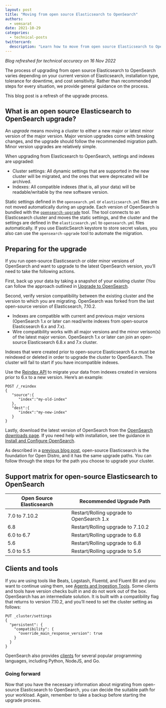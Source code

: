```yaml
---
layout: post
title: "Moving from open source Elasticsearch to OpenSearch"
authors: 
  - vemsarat
date: 2021-10-29
categories:
  - technical-posts
twittercard:
  description: "Learn how to move from open source Elasticsearch to OpenSearch, and why you want to move now."
---
```

*Blog refreshed for technical accuracy on 16 Nov 2022*

The process of upgrading from open source Elasticsearch to OpenSearch varies depending on your current version of Elasticsearch, installation type, tolerance for downtime, and cost sensitivity. Rather than recommended steps for every situation, we provide general guidance on the process.

This blog post is a refresh of the upgrade process. 
## What is an open source Elasticsearch to OpenSearch upgrade? 

An *upgrade* means moving a cluster to either a new major or latest minor version of the major version. Major version upgrades come with breaking changes, and the upgrade should follow the recommended migration path. Minor version upgrades are relatively simple.

When upgrading from Elasticsearch to OpenSearch, settings and indexes are upgraded:

* Cluster settings: All dynamic settings that are supported in the new cluster will be migrated, and the ones that were deprecated will be archived.
* Indexes: All compatible indexes (that is, all your data) will be readable/writable by the new software version.

Static settings defined in the  `opensearch.yml` or `elasticsearch.yml` files are not moved automatically during an upgrade. Each version of OpenSearch is bundled with the [`opensearch-upgrade`](https://opensearch.org/docs/latest/upgrade-to/upgrade-to/#upgrade-tool) tool. The tool connects to an Elasticsearch cluster and moves the static settings, and the cluster and the settings are defined in the `elasticsearch.yml` to `opensearch.yml` files automatically. If you use ElasticSearch keystore to store secret values, you also can use the `opensearch-upgrade` tool to automate the migration.

## Preparing for the upgrade

If you run open-source Elasticsearch or older minor versions of OpenSearch and want to upgrade to the latest OpenSearch version, you’ll need to take the following actions.

First, back up your data by taking a snapshot of your existing cluster (You can follow the approach outlined in [Upgrade to OpenSearch](https://opensearch.org/docs/latest/upgrade-to/index/).

Second, verify version compatibility between the existing cluster and the version to which you are migrating. OpenSearch was forked from the last open-source version of Elasticsearch, 7.10.2.

* Indexes are compatible with current and previous major versions (OpenSearch 1.x or later can read/write indexes from open-source Elasticsearch 6.x and 7.x).
* Wire compatibility works with all major versions and the minor verison(s) of the latest major version. OpenSearch 1.x or later can join an open-source Elasticsearch 6.8.x and 7.x cluster.

Indexes that were created prior to open-source Elasticsearch 6.x must be reindexed or deleted in order to upgrade the cluster to OpenSearch. The cluster will fail to start if you have incompatible indexes.

Use the [Reindex API](https://opensearch.org/docs/latest/api-reference/document-apis/reindex/) to migrate your data from indexes created in versions prior to 6.x to a new version. Here’s an example:

```
POST /_reindex
{
   "source":{
      "index":"my-old-index"
   },
   "dest":{
      "index":"my-new-index"
   }
}
```
Lastly, download the latest version of OpenSearch from the [OpenSearch downloads page](https://opensearch.org/downloads.html). If you need help with installation, see the guidance in [Install and Configure OpenSearch](https://opensearch.org/docs/latest/opensearch/install/index/).

As described in a [previous blog post](https://opensearch.org/blog/technical-posts/2021/07/how-to-upgrade-from-opendistro-to-opensearch/), open-source Elasticsearch is the foundation for Open Distro, and it has the same upgrade paths. You can follow through the steps for the path you choose to upgrade your cluster.

## Support matrix for open-source Elasticsearch to OpenSearch

|Open Source Elasticsearch|Recommended Upgrade Path	|
|---	|---	|
|7.0 to 7.10.2	|Restart/Rolling upgrade to OpenSearch 1.x	|
|6.8	|Restart/Rolling upgrade to 7.10.2	|
|6.0 to 6.7	|Restart/Rolling upgrade to 6.8	|
|5.6	|Restart/Rolling upgrade to 6.8	|
|5.0 to 5.5	|Restart/Rolling upgrade to 5.6	|

## Clients and tools

If you are using tools like Beats, Logstash, Fluentd, and Fluent Bit and you want to continue using them, see [Agents and Ingestion Tools](https://opensearch.org/docs/latest/clients/agents-and-ingestion-tools/index/). Some clients and tools have version checks built in and do not work out of the box. OpenSearch has an intermediate solution. It is built with a compatibility flag that returns to version 7.10.2, and you’ll need to set the cluster setting as follows:

```
PUT _cluster/settings
{
  "persistent": {
    "compatibility": {
      "override_main_response_version": true
    }
  }
}
```
OpenSearch also provides [clients](https://opensearch.org/docs/latest/clients/index/) for several popular programming languages, including Python, NodeJS, and Go.

### Going forward

Now that you have the necessary information about migrating from open-source Elasticsearch to OpenSearch, you can decide the suitable path for your workload. Again, remember to take a backup before starting the upgrade process.